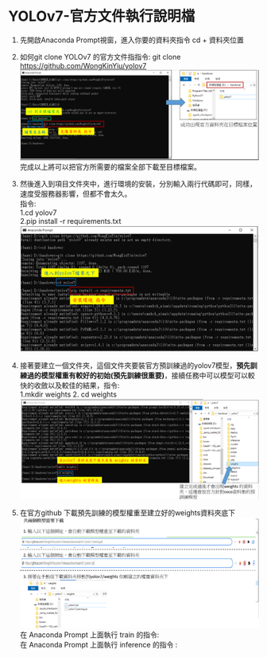 # YOLOv7-官方文件執行說明檔  
1. 先開啟Anaconda Prompt視窗，進入你要的資料夾指令 cd + 資料夾位置  
2. 如何git clone YOLOv7 的官方文件指指令: git clone https://github.com/WongKinYiu/yolov7  
![克隆過程圖片](https://github.com/wangbosen123/YOLOv7-/blob/main/image.png)  
完成以上將可以把官方所需要的檔案全部下載至目標檔案。  
3. 然後進入到項目文件夾中，進行環境的安裝，分別輸入兩行代碼即可，同樣，速度受服務器影響，但都不會太久。  
   指令:  
   1.cd yolov7  
   2.pip install -r requirements.txt
![環境安裝](https://github.com/wangbosen123/YOLOv7-/blob/main/%E7%92%B0%E5%A2%83%E5%AE%89%E8%A3%9D.png)  

4. 接著要建立一個文件夾，這個文件夾要裝官方預訓練過的yolov7模型，**預先訓練過的模型權重有較好的初始(預先訓練很重要)**，接續任務中可以模型可以較快的收斂以及較佳的結果，指令:  
   1.mkdir weights
   2. cd weights  
   ![建立權重的資料夾](https://github.com/wangbosen123/YOLOv7-/blob/main/%E5%BB%BA%E7%AB%8B%E6%AC%8A%E9%87%8D%E8%B3%87%E6%96%99%E9%9B%86.png)
5. 在官方github 下載預先訓練的模型權重至建立好的weights資料夾底下
   ![下載預先訓練模型的權重](https://github.com/wangbosen123/YOLOv7-/blob/main/%E4%B8%8B%E8%BC%89%E9%A0%90%E5%85%88%E8%A8%93%E7%B7%B4%E6%A8%A1%E5%9E%8B%E7%9A%84%E6%AC%8A%E9%87%8D.png)
在 Anaconda Prompt 上面執行 train 的指令:   
在 Anaconda Prompt 上面執行 inference 的指令 :  




